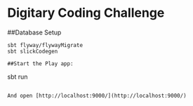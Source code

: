 # Digitary Coding Challenge

##Database Setup

```
sbt flyway/flywayMigrate
sbt slickCodegen

##Start the Play app:

```
sbt run
```

And open [http://localhost:9000/](http://localhost:9000/)